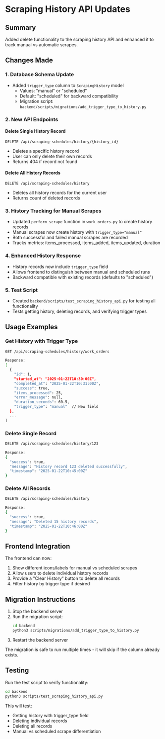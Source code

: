 # Scraping History API Updates

## Summary

Added delete functionality to the scraping history API and enhanced it to track manual vs automatic scrapes.

## Changes Made

### 1. Database Schema Update
- Added `trigger_type` column to `ScrapingHistory` model
  - Values: "manual" or "scheduled" 
  - Default: "scheduled" for backward compatibility
  - Migration script: `backend/scripts/migrations/add_trigger_type_to_history.py`

### 2. New API Endpoints

#### Delete Single History Record
```
DELETE /api/scraping-schedules/history/{history_id}
```
- Deletes a specific history record
- User can only delete their own records
- Returns 404 if record not found

#### Delete All History Records
```
DELETE /api/scraping-schedules/history
```
- Deletes all history records for the current user
- Returns count of deleted records

### 3. History Tracking for Manual Scrapes
- Updated `perform_scrape` function in `work_orders.py` to create history records
- Manual scrapes now create history with `trigger_type="manual"`
- Both successful and failed manual scrapes are recorded
- Tracks metrics: items_processed, items_added, items_updated, duration

### 4. Enhanced History Response
- History records now include `trigger_type` field
- Allows frontend to distinguish between manual and scheduled runs
- Backward compatible with existing records (defaults to "scheduled")

### 5. Test Script
- Created `backend/scripts/test_scraping_history_api.py` for testing all functionality
- Tests getting history, deleting records, and verifying trigger types

## Usage Examples

### Get History with Trigger Type
```bash
GET /api/scraping-schedules/history/work_orders

Response:
[
  {
    "id": 1,
    "started_at": "2025-01-22T10:30:00Z",
    "completed_at": "2025-01-22T10:31:00Z", 
    "success": true,
    "items_processed": 25,
    "error_message": null,
    "duration_seconds": 60.5,
    "trigger_type": "manual"  // New field
  },
  ...
]
```

### Delete Single Record
```bash
DELETE /api/scraping-schedules/history/123

Response:
{
  "success": true,
  "message": "History record 123 deleted successfully",
  "timestamp": "2025-01-22T10:45:00Z"
}
```

### Delete All Records
```bash
DELETE /api/scraping-schedules/history

Response:
{
  "success": true,
  "message": "Deleted 15 history records",
  "timestamp": "2025-01-22T10:46:00Z"
}
```

## Frontend Integration

The frontend can now:
1. Show different icons/labels for manual vs scheduled scrapes
2. Allow users to delete individual history records
3. Provide a "Clear History" button to delete all records
4. Filter history by trigger type if desired

## Migration Instructions

1. Stop the backend server
2. Run the migration script:
   ```bash
   cd backend
   python3 scripts/migrations/add_trigger_type_to_history.py
   ```
3. Restart the backend server

The migration is safe to run multiple times - it will skip if the column already exists.

## Testing

Run the test script to verify functionality:
```bash
cd backend
python3 scripts/test_scraping_history_api.py
```

This will test:
- Getting history with trigger_type field
- Deleting individual records
- Deleting all records
- Manual vs scheduled scrape differentiation